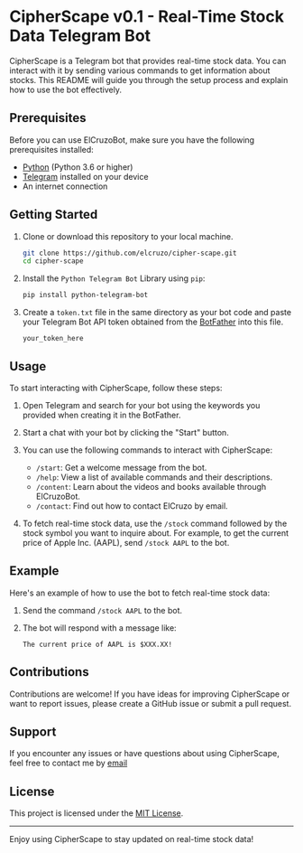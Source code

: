 # CipherScape v0.1 - Real-Time Stock Data Telegram Bot

CipherScape is a Telegram bot that provides real-time stock data. You can interact with it by sending various commands to get information about stocks. This README will guide you through the setup process and explain how to use the bot effectively.

## Prerequisites

Before you can use ElCruzoBot, make sure you have the following prerequisites installed:

- [Python](https://www.python.org/downloads/) (Python 3.6 or higher)
- [Telegram](https://telegram.org/) installed on your device
- An internet connection

## Getting Started

1. Clone or download this repository to your local machine.

   ```bash
   git clone https://github.com/elcruzo/cipher-scape.git
   cd cipher-scape
   ```

2. Install the `Python Telegram Bot` Library using `pip`:

   ```bash
   pip install python-telegram-bot
   ```

3. Create a `token.txt` file in the same directory as your bot code and paste your Telegram Bot API token obtained from the [BotFather](https://core.telegram.org/bots#botfather) into this file.

   ```
   your_token_here
   ```

## Usage

To start interacting with CipherScape, follow these steps:

1. Open Telegram and search for your bot using the keywords you provided when creating it in the BotFather.

2. Start a chat with your bot by clicking the "Start" button.

3. You can use the following commands to interact with CipherScape:

   - `/start`: Get a welcome message from the bot.
   - `/help`: View a list of available commands and their descriptions.
   - `/content`: Learn about the videos and books available through ElCruzoBot.
   - `/contact`: Find out how to contact ElCruzo by email.

4. To fetch real-time stock data, use the `/stock` command followed by the stock symbol you want to inquire about. For example, to get the current price of Apple Inc. (AAPL), send `/stock AAPL` to the bot.

## Example

Here's an example of how to use the bot to fetch real-time stock data:

1. Send the command `/stock AAPL` to the bot.

2. The bot will respond with a message like:

   ```
   The current price of AAPL is $XXX.XX!
   ```

## Contributions

Contributions are welcome! If you have ideas for improving CipherScape or want to report issues, please create a GitHub issue or submit a pull request.

## Support

If you encounter any issues or have questions about using CipherScape, feel free to contact me by [email](mailto:ayomideadekoya266@gmail.com)

## License

This project is licensed under the [MIT License](LICENSE).

---

Enjoy using CipherScape to stay updated on real-time stock data!

